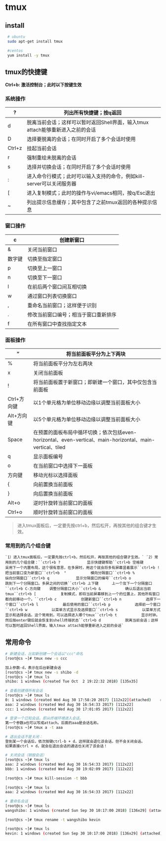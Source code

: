 # tmux

## install

```sh
 # ubuntu
 sudo apt-get install tmux
 
 #centos
 yum install -y tmux
```





## tmux的快捷键

**Ctrl+b: 激活控制台；此时以下按键生效**

### 系统操作

| ?      | 列出所有快捷键；按q返回                                      |
| ------ | ------------------------------------------------------------ |
| d      | 脱离当前会话；这样可以暂时返回Shell界面，输入tmux attach能够重新进入之前的会话 |
| D      | 选择要脱离的会话；在同时开启了多个会话时使用                 |
| Ctrl+z | 挂起当前会话                                                 |
| r      | 强制重绘未脱离的会话                                         |
| s      | 选择并切换会话；在同时开启了多个会话时使用                   |
| :      | 进入命令行模式；此时可以输入支持的命令，例如kill-server可以关闭服务器 |
| [      | 进入复制模式；此时的操作与vi/emacs相同，按q/Esc退出          |
| ~      | 列出提示信息缓存；其中包含了之前tmux返回的各种提示信息       |

### 窗口操作

| c      | 创建新窗口                           |
| ------ | ------------------------------------ |
| &      | 关闭当前窗口                         |
| 数字键 | 切换至指定窗口                       |
| p      | 切换至上一窗口                       |
| n      | 切换至下一窗口                       |
| l      | 在前后两个窗口间互相切换             |
| w      | 通过窗口列表切换窗口                 |
| ,      | 重命名当前窗口；这样便于识别         |
| .      | 修改当前窗口编号；相当于窗口重新排序 |
| f      | 在所有窗口中查找指定文本             |

### 面板操作

| ”           | 将当前面板平分为上下两块                                     |
| ----------- | ------------------------------------------------------------ |
| %           | 将当前面板平分为左右两块                                     |
| x           | 关闭当前面板                                                 |
| !           | 将当前面板置于新窗口；即新建一个窗口，其中仅包含当前面板     |
| Ctrl+方向键 | 以1个单元格为单位移动边缘以调整当前面板大小                  |
| Alt+方向键  | 以5个单元格为单位移动边缘以调整当前面板大小                  |
| Space       | 在预置的面板布局中循环切换；依次包括even-horizontal、even-vertical、main-horizontal、main-vertical、tiled |
| q           | 显示面板编号                                                 |
| o           | 在当前窗口中选择下一面板                                     |
| 方向键      | 移动光标以选择面板                                           |
| {           | 向前置换当前面板                                             |
| }           | 向后置换当前面板                                             |
| Alt+o       | 逆时针旋转当前窗口的面板                                     |
| Ctrl+o      | 顺时针旋转当前窗口的面板                                     |

> 进入tmux面板后，一定要先按ctrl+b，然后松开，再按其他的组合键才生效。

### 常用到的几个组合键

```
`1）进入tmux面板后，一定要先按ctrl+b，然后松开，再按其他的组合键才生效。` `2）常用到的几个组合键：``ctrl+b ?            显示快捷键帮助``ctrl+b 空格键       采用下一个内置布局，这个很有意思，在多屏时，用这个就会将多有屏幕竖着展示``ctrl+b !            把当前窗口变为新窗口``ctrl+b  "           模向分隔窗口``ctrl+b %            纵向分隔窗口``ctrl+b q            显示分隔窗口的编号``ctrl+b o            跳到下一个分隔窗口。多屏之间的切换``ctrl+b 上下键      上一个及下一个分隔窗口``ctrl+b C-方向键    调整分隔窗口大小``ctrl+b &           确认后退出当前tmux``ctrl+b [           复制模式，即将当前屏幕移到上一个的位置上，其他所有窗口都向前移动一个。``ctrl+b c           创建新窗口``ctrl+b n           选择下一个窗口``ctrl+b l           最后使用的窗口``ctrl+b p           选择前一个窗口``ctrl+b w           以菜单方式显示及选择窗口``ctrl+b s           以菜单方式显示和选择会话。这个常用到，可以选择进入哪个tmux``ctrl+b t           显示时钟。然后按enter键后就会恢复到shell终端状态``ctrl+b d           脱离当前会话；这样可以暂时返回Shell界面，输入tmux attach能够重新进入之前的会话`
```



## 常用命令

```sh
# 新建会话，比如新创建一个会话以"ccc"命名
[root@cs ~]# tmux new -s ccc
 
加上参数-d，表示在后台新建会话
[root@cs ~]# tmux new -s shibo -d
[root@cs ~]# tmux ls
shibo: 1 windows (created Tue Oct  2 19:22:32 2018) [135x35]
 
# 查看创建得所有会话
[root@cs ~]# tmux ls
0: 1 windows (created Wed Aug 30 17:58:20 2017) [112x22](attached)    #这里的attached表示该会话是当前会话
aaa: 2 windows (created Wed Aug 30 16:54:33 2017) [112x22]
ccc: 1 windows (created Wed Aug 30 17:01:05 2017) [112x22]
   
# 登录一个已知会话。即从终端环境进入会话。
第一个参数a也可以写成attach。后面的aaa是会话名称。
[root@cs ~]# tmux a -t aaa 
　　
# 退出会话不是关闭：
登到某一个会话后，依次按键ctrl-b + d，这样就会退化该会话，但不会关闭会话。
如果直接ctrl + d，就会在退出会话的通话也关闭了该会话！
   
# 关闭会话（销毁会话）
[root@cs ~]# tmux ls
aaa: 2 windows (created Wed Aug 30 16:54:33 2017) [112x22]
bbb: 1 windows (created Wed Aug 30 19:02:09 2017) [112x22]
   
[root@cs ~]# tmux kill-session -t bbb
   
[root@cs ~]# tmux ls
aaa: 2 windows (created Wed Aug 30 16:54:33 2017) [112x22]
  
# 重命名会话
[root@cs ~]# tmux ls  
wangshibo: 1 windows (created Sun Sep 30 10:17:00 2018) [136x29] (attached)
  
[root@cs ~]# tmux rename -t wangshibo kevin
  
[root@cs ~]# tmux ls
kevin: 1 windows (created Sun Sep 30 10:17:00 2018) [136x29] (attached)
```

